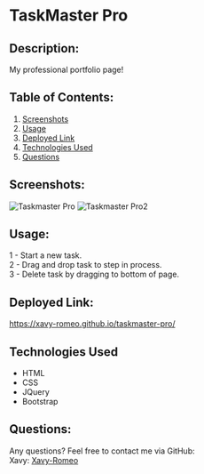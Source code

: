 # TaskMaster Pro

## Description:
My professional portfolio page!

## Table of Contents: 
1. [Screenshots](#Screenshots)
2. [Usage](#Usage)
3. [Deployed Link](#Deployed-Link)
4. [Technologies Used](#Technologies-Used)
5. [Questions](#Questions)

## Screenshots:
![Taskmaster Pro](https://user-images.githubusercontent.com/79165884/146104569-9335bf06-b099-4fbb-8339-eacc242ef94f.png)
![Taskmaster Pro2](https://user-images.githubusercontent.com/79165884/146104761-1b27e8b4-8196-4a08-a802-cb10482ae657.png)

## Usage:
1 - Start a new task. </br>
2 - Drag and drop task to step in process. </br>
3 - Delete task by dragging to bottom of page.

## Deployed Link: 
https://xavy-romeo.github.io/taskmaster-pro/

## Technologies Used
- HTML
- CSS
- JQuery
- Bootstrap

## Questions: 
Any questions? Feel free to contact me via GitHub:
<br> Xavy: [Xavy-Romeo](https://github.com/Xavy-Romeo)
